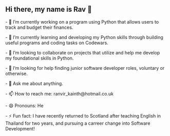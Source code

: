 ## Hi there, my name is Rav 👋

<!--
**Ranvir-Kainth/Ranvir-Kainth** is a ✨ _special_ ✨ repository because its `README.md` (this file) appears on your GitHub profile.

Here are some ideas to get you started:

- 🔭 I’m currently working on a program using Python that allows users to track and budget their finances.
- 🌱 I’m currently learning and developing my Python skills through building useful programs and coding tasks on Codewars. 
- 👯 I’m looking to collaborate on projects that utilize and help me develop my foundational skills in Python.
- 🤔 I’m looking for help finding junior software developer roles, voluntary or otherwise. 
- 💬 Ask me about anything.
- 📫 How to reach me: ranvir_kainth@hotmail.co.uk
- 😄 Pronouns: He
- ⚡ Fun fact: I taught English as a forein language in Thailand for 3 years and have now returned to the UK and have decided to embark on a carreer change into Software Development!
-->

<p>
- 🔭 I’m currently working on a program using Python that allows users to track and budget their finances.
</p>

<p>
- 🌱 I’m currently learning and developing my Python skills through building useful programs and coding tasks on Codewars.
</p>

<p>
- 👯 I’m looking to collaborate on projects that utilize and help me develop my foundational skills in Python.
</p>

<p>
- 🤔 I’m looking for help finding junior software developer roles, voluntary or otherwise. </p
</p>

<p>
- 💬 Ask me about anything. 
</p>


<p>
- 📫 How to reach me: ranvir_kainth@hotmail.co.uk
</p>

<p>
 - 😄 Pronouns: He 
</p>

<p>
- ⚡ Fun fact: I have recently returned to Scotland after teaching English in Thailand for two years, and pursuing a carreer change into Software Development! 
</p>






